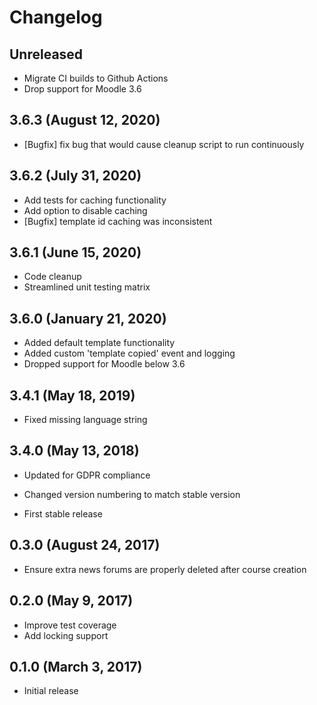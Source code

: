 # Changelog

## Unreleased

- Migrate CI builds to Github Actions
- Drop support for Moodle 3.6

## 3.6.3 (August 12, 2020)

- [Bugfix] fix bug that would cause cleanup script to run continuously

## 3.6.2 (July 31, 2020)

- Add tests for caching functionality
- Add option to disable caching
- [Bugfix] template id caching was inconsistent

## 3.6.1 (June 15, 2020)

- Code cleanup
- Streamlined unit testing matrix

## 3.6.0 (January 21, 2020)

- Added default template functionality
- Added custom 'template copied' event and logging
- Dropped support for Moodle below 3.6

## 3.4.1 (May 18, 2019)

- Fixed missing language string

## 3.4.0 (May 13, 2018)

- Updated for GDPR compliance

- Changed version numbering to match stable version
- First stable release

## 0.3.0 (August 24, 2017)

- Ensure extra news forums are properly deleted after course creation

## 0.2.0 (May 9, 2017)

- Improve test coverage
- Add locking support

## 0.1.0 (March 3, 2017)

- Initial release
